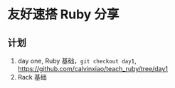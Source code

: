 # 友好速搭 Ruby 分享

## 计划 

1. day one, Ruby 基础，`git checkout day1`, https://github.com/calvinxiao/teach_ruby/tree/day1
2. Rack 基础 


